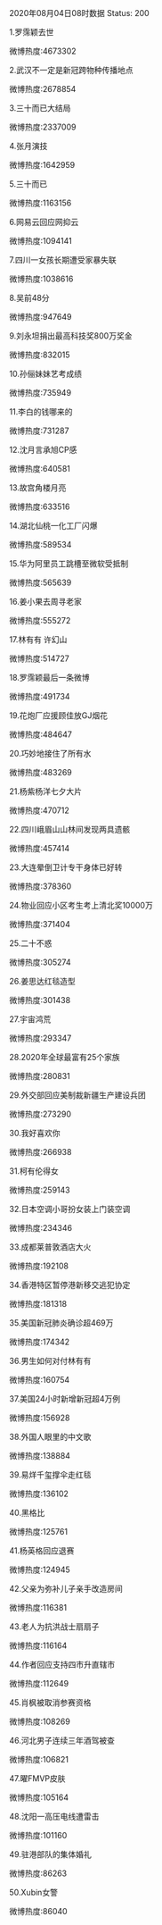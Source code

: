 2020年08月04日08时数据
Status: 200

1.罗霈颖去世

微博热度:4673302

2.武汉不一定是新冠跨物种传播地点

微博热度:2678854

3.三十而已大结局

微博热度:2337009

4.张月演技

微博热度:1642959

5.三十而已

微博热度:1163156

6.网易云回应网抑云

微博热度:1094141

7.四川一女孩长期遭受家暴失联

微博热度:1038616

8.吴前48分

微博热度:947649

9.刘永坦捐出最高科技奖800万奖金

微博热度:832015

10.孙俪妹妹艺考成绩

微博热度:735949

11.李白的钱哪来的

微博热度:731287

12.沈月言承旭CP感

微博热度:640581

13.故宫角楼月亮

微博热度:633516

14.湖北仙桃一化工厂闪爆

微博热度:589534

15.华为阿里员工跳槽至微软受抵制

微博热度:565639

16.姜小果去周寻老家

微博热度:555272

17.林有有 许幻山

微博热度:514727

18.罗霈颖最后一条微博

微博热度:491734

19.花炮厂应援顾佳放GJ烟花

微博热度:484647

20.巧妙地接住了所有水

微博热度:483269

21.杨紫杨洋七夕大片

微博热度:470712

22.四川峨眉山山林间发现两具遗骸

微博热度:457414

23.大连晕倒卫计专干身体已好转

微博热度:378360

24.物业回应小区考生考上清北奖10000万

微博热度:371404

25.二十不惑

微博热度:305274

26.姜思达红毯造型

微博热度:301438

27.宇宙鸿荒

微博热度:293347

28.2020年全球最富有25个家族

微博热度:280831

29.外交部回应美制裁新疆生产建设兵团

微博热度:273290

30.我好喜欢你

微博热度:266938

31.柯有伦得女

微博热度:259143

32.日本空调小哥扮女装上门装空调

微博热度:234346

33.成都莱普敦酒店大火

微博热度:192108

34.香港特区暂停港新移交逃犯协定

微博热度:181318

35.美国新冠肺炎确诊超469万

微博热度:174342

36.男生如何对付林有有

微博热度:160754

37.美国24小时新增新冠超4万例

微博热度:156928

38.外国人眼里的中文歌

微博热度:138884

39.易烊千玺撑伞走红毯

微博热度:136102

40.黑格比

微博热度:125761

41.杨英格回应退赛

微博热度:124945

42.父亲为弥补儿子亲手改造房间

微博热度:116381

43.老人为抗洪战士扇扇子

微博热度:116164

44.作者回应支持四市升直辖市

微博热度:112649

45.肖枫被取消参赛资格

微博热度:108269

46.河北男子连续三年酒驾被查

微博热度:106821

47.曜FMVP皮肤

微博热度:105164

48.沈阳一高压电线遭雷击

微博热度:101160

49.驻港部队的集体婚礼

微博热度:86263

50.Xubin女警

微博热度:86040


